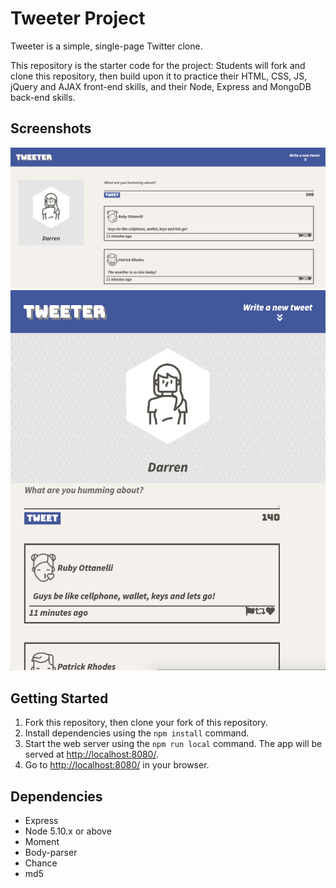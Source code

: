 # Tweeter Project

Tweeter is a simple, single-page Twitter clone.

This repository is the starter code for the project: Students will fork and clone this repository, then build upon it to practice their HTML, CSS, JS, jQuery and AJAX front-end skills, and their Node, Express and MongoDB back-end skills.

## Screenshots

![Urls Page](https://github.com/Darrenni97/tweeter/blob/master/screenshots/Screen%20Shot%202019-10-10%20at%204.19.34%20PM.png?raw=true)
![Urls Page](https://github.com/Darrenni97/tweeter/blob/master/screenshots/Screen%20Shot%202019-10-10%20at%204.20.11%20PM.png?raw=true)

## Getting Started

1. Fork this repository, then clone your fork of this repository.
2. Install dependencies using the `npm install` command.
3. Start the web server using the `npm run local` command. The app will be served at <http://localhost:8080/>.
4. Go to <http://localhost:8080/> in your browser.

## Dependencies

- Express
- Node 5.10.x or above
- Moment
- Body-parser
- Chance
- md5
